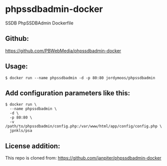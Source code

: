 # phpssdbadmin-docker
SSDB PhpSSDBAdmin Dockerfile

## Github:
https://github.com/PBWebMedia/phpssdbadmin-docker


## Usage:

```
$ docker run --name phpssdbadmin -d -p 80:80 jordymoos/phpssdbadmin
```


## Add configuration parameters like this:

```
$ docker run \
  --name phpssdbadmin \
  -d \
  -p 80:80 \
  -v /path/to/phpssdbadmin/config.php:/var/www/html/app/config/config.php \
  jpnkls/psa
```

## License addition:
This repo is cloned from:
https://github.com/janpiter/phpssdbadmin-docker

